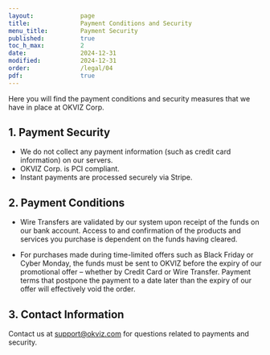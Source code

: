 ```yaml
---
layout:             page
title:              Payment Conditions and Security
menu_title:         Payment Security
published:          true
toc_h_max:          2
date:               2024-12-31
modified:           2024-12-31
order:              /legal/04
pdf:                true
---
```


Here you will find the payment conditions and security measures that we have in place at OKVIZ Corp.

## 1. Payment Security

- We do not collect any payment information (such as credit card information) on our servers.
- OKVIZ Corp. is PCI compliant.
- Instant payments are processed securely via Stripe.

## 2. Payment Conditions

- Wire Transfers are validated by our system upon receipt of the funds on our bank account. Access to and confirmation of the products and services you purchase is dependent on the funds having cleared.

- For purchases made during time-limited offers such as Black Friday or Cyber Monday, the funds must be sent to OKVIZ before the expiry of our promotional offer – whether by Credit Card or Wire Transfer. Payment terms that postpone the payment to a date later than the expiry of our offer will effectively void the order.

## 3. Contact Information
Contact us at [support@okviz.com](mailto:support@okviz.com?subject=Payment%20Security) for questions related to payments and security.
